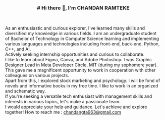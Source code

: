 <center><strong><h3># Hi there 👋, I'm CHANDAN RAMTEKE</h3></strong></center>
<br>

As an enthusiastic and curious explorer, I've learned many skills and diversified my knowledge in various fields. I am an undergraduate student of Bachelor of Technology in Computer Science learning and implementing various languages and technologies including front-end, back-end, Python, C++, and AI. <br>
Actively seeking internship opportunities and curious to collaborate.<br>
I like to learn about Figma, Canva, and Adobe Photoshop. I was Graphic Designer Lead in Meta Developer Circle, MIT (during my sophomore year). This gave me a magnificent opportunity to work in cooperation with other colleagues on various projects. <br>
Apart from this, I explored stock marketing and psychology. I will be fond of novels and informative books in my free time.
I like to work in an organized and schematic way.<br>
If you're seeking a versatile tech enthusiast with management skills and interests in various topics, let's make a passionate team.<br>
I would appreciate your help and guidance. Let's achieve and explore together!
How to reach me : <a href="https://mail.google.com/mail/u/0/#inbox">chandangta963@gmail.com</a>
<!--
**chandan200209/chandan200209** is a ✨ _special_ ✨ repository because its `README.md` (this file) appears on your GitHub profile.

Here are some ideas to get you started:

- 🔭 I’m currently working on ...
- 🌱 I’m currently learning ...
- 👯 I’m looking to collaborate on ...
- 🤔 I’m looking for help with ...
- 💬 Ask me about ...
- 📫 How to reach me: ...
- 😄 Pronouns: ...
- ⚡ Fun fact: ...
